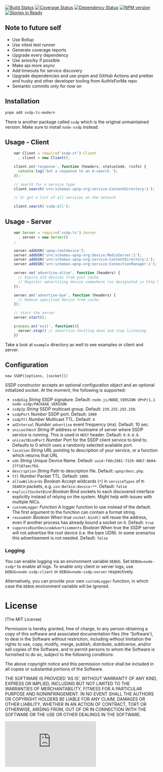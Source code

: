 [![Build Status](https://travis-ci.org/diversario/node-ssdp.svg?branch=master)](https://travis-ci.org/diversario/node-ssdp)
[![Coverage Status](https://img.shields.io/coveralls/diversario/node-ssdp.svg)](https://coveralls.io/r/diversario/node-ssdp?branch=master)
[![Dependency Status](https://gemnasium.com/diversario/node-ssdp.png)](https://gemnasium.com/diversario/node-ssdp)
[![NPM version](https://badge.fury.io/js/node-ssdp.svg)](http://badge.fury.io/js/node-ssdp)
[![Stories in Ready](https://badge.waffle.io/diversario/node-ssdp.png?label=ready&title=Ready)](https://waffle.io/diversario/node-ssdp)

## Note to future self

- Use Rollup
- Use vitest test runner
- Generate coverage reports
- Upgrade every dependency
- Use axios/ky if possible
- Make api more async
- Add timeouts for service discovery
- Upgrade dependencies and use pnpm and GitHub Actions and prettier and husky and other developer tooling from AuthIsForMe repo
- Semantic commits only for now on

## Installation

```sh
pnpm add ssdp-ts-modern
```

There is another package called `ssdp` which is the original unmaintained version. Make sure to install `node-ssdp` instead.

## Usage - Client

```javascript
    var Client = require('ssdp-st').Client
      , client = new Client();

    client.on('response', function (headers, statusCode, rinfo) {
      console.log('Got a response to an m-search.');
    });

    // search for a service type
    client.search('urn:schemas-upnp-org:service:ContentDirectory:1');

    // Or get a list of all services on the network

    client.search('ssdp:all');
```

## Usage - Server

```javascript
    var Server = require('ssdp-ts').Server
      , server = new Server()
    ;

    server.addUSN('upnp:rootdevice');
    server.addUSN('urn:schemas-upnp-org:device:MediaServer:1');
    server.addUSN('urn:schemas-upnp-org:service:ContentDirectory:1');
    server.addUSN('urn:schemas-upnp-org:service:ConnectionManager:1');

    server.on('advertise-alive', function (headers) {
      // Expire old devices from your cache.
      // Register advertising device somewhere (as designated in http headers heads)
    });

    server.on('advertise-bye', function (headers) {
      // Remove specified device from cache.
    });

    // start the server
    server.start();

    process.on('exit', function(){
      server.stop() // advertise shutting down and stop listening
    })
```

Take a look at `example` directory as well to see examples or client and server.

## Configuration
`new SSDP([options, [socket]])`

SSDP constructor accepts an optional configuration object and an optional initialized socket. At the moment, the following is supported:

- `ssdpSig` _String_ SSDP signature. Default: `node.js/NODE_VERSION UPnP/1.1 node-ssdp/PACKAGE_VERSION`
- `ssdpIp` _String_ SSDP multicast group. Default: `239.255.255.250`.
- `ssdpPort` _Number_ SSDP port. Default: `1900`
- `ssdpTtl` _Number_ Multicast TTL. Default: `4`
- `adInterval` _Number_ `advertise` event frequency (ms). Default: 10 sec.
- `unicastHost` _String_ IP address or hostname of server where SSDP service is running. This is used in `HOST` header. Default: `0.0.0.0`.
- `unicastBindPort` _Number_ Port for the SSDP client service to bind to. Defaults to 0 which uses a randomly selected available port.
- `location` _String_ URL pointing to description of your service, or a function which returns that URL
- `udn` _String_ Unique Device Name. Default: `uuid:f40c2981-7329-40b7-8b04-27f187aecfb5`.
- `description` _String_ Path to description file. Default: `upnp/desc.php`.
- `ttl` _Number_ Packet TTL. Default: `1800`.
- `allowWildcards` _Boolean_ Accept wildcards (`*`) in `serviceTypes` of `M-SEARCH` packets, e.g. `usn:Belkin:device:**`. Default: `false`
- `explicitSocketBind` _Boolean_ Bind sockets to each discovered interface explicitly instead of relying on the system. Might help with issues with multiple NICs.
- `customLogger` _Function_ A logger function to use instead of the default. The first argument to the function can contain a format string.
- `reuseAddr` _Boolean_ When true `socket.bind()` will reuse the address, even if another process has already bound a socket on it. Default: `true`
- `suppressRootDeviceAdvertisements` _Boolean_ When true the SSDP server will not advertise the root device (i.e. the bare UDN). In some scenarios this advertisement is not needed. Default: `false`

### Logging

You can enable logging via an environment variable `DEBUG`. Set `DEBUG=node-ssdp*` to enable all logs. To enable only client or server logs, use
`DEBUG=node-ssdp:client` or `DEBUG=node-ssdp:server` respectively.

Alternatively, you can provide your own `customLogger` function, in which case the `DEBUG` environment variable will be ignored.

# License

(The MIT License)

Permission is hereby granted, free of charge, to any person obtaining a copy of this software and associated documentation files (the 'Software'), to deal in the Software without restriction, including without limitation the rights to use, copy, modify, merge, publish, distribute, sublicense, and/or sell copies of the Software, and to permit persons to whom the Software is furnished to do so, subject to the following conditions:

The above copyright notice and this permission notice shall be included in all copies or substantial portions of the Software.

THE SOFTWARE IS PROVIDED 'AS IS', WITHOUT WARRANTY OF ANY KIND, EXPRESS OR IMPLIED, INCLUDING BUT NOT LIMITED TO THE WARRANTIES OF MERCHANTABILITY, FITNESS FOR A PARTICULAR PURPOSE AND NONINFRINGEMENT. IN NO EVENT SHALL THE AUTHORS OR COPYRIGHT HOLDERS BE LIABLE FOR ANY CLAIM, DAMAGES OR OTHER LIABILITY, WHETHER IN AN ACTION OF CONTRACT, TORT OR OTHERWISE, ARISING FROM, OUT OF OR IN CONNECTION WITH THE SOFTWARE OR THE USE OR OTHER DEALINGS IN THE SOFTWARE.

[![Analytics](https://ga-beacon.appspot.com/UA-51511945-1/node-ssdp/README.md)](https://github.com/igrigorik/ga-beacon)
